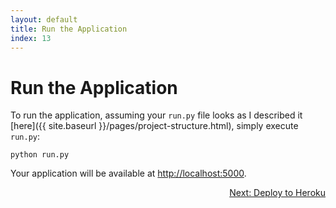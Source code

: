 ```yaml
---
layout: default
title: Run the Application
index: 13
---
```


# Run the Application

To run the application, assuming your `run.py` file looks as I described it [here]({{ site.baseurl }}/pages/project-structure.html), simply execute `run.py`:

```
python run.py
```

Your application will be available at [http://localhost:5000](http://localhost:5000).

<p align="right"><a href="{{ site.baseurl }}/pages/deploy-heroku.html">Next: Deploy to Heroku</a></p>